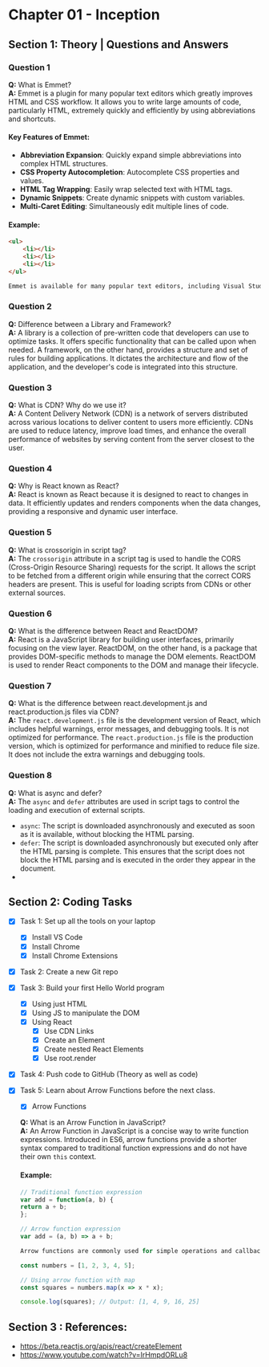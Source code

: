 # Chapter 01 - Inception


## Section 1: Theory | Questions and Answers

### Question 1
**Q:** What is Emmet?  
**A:** Emmet is a plugin for many popular text editors which greatly improves HTML and CSS workflow. It allows you to write large amounts of code, particularly HTML, extremely quickly and efficiently by using abbreviations and shortcuts.

#### Key Features of Emmet:
- **Abbreviation Expansion**: Quickly expand simple abbreviations into complex HTML structures.
- **CSS Property Autocompletion**: Autocomplete CSS properties and values.
- **HTML Tag Wrapping**: Easily wrap selected text with HTML tags.
- **Dynamic Snippets**: Create dynamic snippets with custom variables.
- **Multi-Caret Editing**: Simultaneously edit multiple lines of code.

#### Example:
```html
<ul>
    <li></li>
    <li></li>
    <li></li>
</ul>

Emmet is available for many popular text editors, including Visual Studio Code, Sublime Text, Atom, and more. It significantly speeds up the coding process, making it a valuable tool for web developers.
```



### Question 2
**Q:** Difference between a Library and Framework?  
**A:** A library is a collection of pre-written code that developers can use to optimize tasks. It offers specific functionality that can be called upon when needed. A framework, on the other hand, provides a structure and set of rules for building applications. It dictates the architecture and flow of the application, and the developer's code is integrated into this structure.

### Question 3
**Q:** What is CDN? Why do we use it?  
**A:** A Content Delivery Network (CDN) is a network of servers distributed across various locations to deliver content to users more efficiently. CDNs are used to reduce latency, improve load times, and enhance the overall performance of websites by serving content from the server closest to the user.

### Question 4
**Q:** Why is React known as React?  
**A:** React is known as React because it is designed to react to changes in data. It efficiently updates and renders components when the data changes, providing a responsive and dynamic user interface.

### Question 5
**Q:** What is crossorigin in script tag?  
**A:** The `crossorigin` attribute in a script tag is used to handle the CORS (Cross-Origin Resource Sharing) requests for the script. It allows the script to be fetched from a different origin while ensuring that the correct CORS headers are present. This is useful for loading scripts from CDNs or other external sources.

### Question 6
**Q:** What is the difference between React and ReactDOM?  
**A:** React is a JavaScript library for building user interfaces, primarily focusing on the view layer. ReactDOM, on the other hand, is a package that provides DOM-specific methods to manage the DOM elements. ReactDOM is used to render React components to the DOM and manage their lifecycle.

### Question 7
**Q:** What is the difference between react.development.js and react.production.js files via CDN?  
**A:** The `react.development.js` file is the development version of React, which includes helpful warnings, error messages, and debugging tools. It is not optimized for performance. The `react.production.js` file is the production version, which is optimized for performance and minified to reduce file size. It does not include the extra warnings and debugging tools.

### Question 8
**Q:** What is async and defer?  
**A:** The `async` and `defer` attributes are used in script tags to control the loading and execution of external scripts. 
- `async`: The script is downloaded asynchronously and executed as soon as it is available, without blocking the HTML parsing.
- `defer`: The script is downloaded asynchronously but executed only after the HTML parsing is complete. This ensures that the script does not block the HTML parsing and is executed in the order they appear in the document.
- 


## Section 2: Coding Tasks

- [X] Task 1: Set up all the tools on your laptop
  - [X] Install VS Code
  - [X] Install Chrome
  - [X] Install Chrome Extensions

- [X] Task 2: Create a new Git repo

- [X] Task 3: Build your first Hello World program
  - [X] Using just HTML
  - [X] Using JS to manipulate the DOM
  - [X] Using React
    - [X] Use CDN Links
    - [X] Create an Element
    - [X] Create nested React Elements
    - [X] Use root.render

- [X] Task 4: Push code to GitHub (Theory as well as code)

- [X] Task 5: Learn about Arrow Functions before the next class.
  - [X]  Arrow Functions

    **Q:** What is an Arrow Function in JavaScript?  
    **A:** An Arrow Function in JavaScript is a concise way to write function expressions. Introduced in ES6, arrow functions provide a shorter syntax compared to traditional function expressions and do not have their own `this` context.

    #### Example:
    ```javascript
    // Traditional function expression
    var add = function(a, b) {
    return a + b;
    };

    // Arrow function expression
    var add = (a, b) => a + b;

    Arrow functions are commonly used for simple operations and callbacks due to their concise syntax. 

    const numbers = [1, 2, 3, 4, 5];

    // Using arrow function with map
    const squares = numbers.map(x => x * x);

    console.log(squares); // Output: [1, 4, 9, 16, 25]
    ```

## Section 3 : References:
- https://beta.reactjs.org/apis/react/createElement
- https://www.youtube.com/watch?v=IrHmpdORLu8